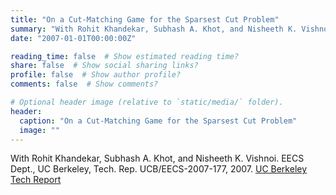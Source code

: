 ```yaml
---
title: "On a Cut-Matching Game for the Sparsest Cut Problem"
summary: "With Rohit Khandekar, Subhash A. Khot, and Nisheeth K. Vishnoi. EECS Dept., UC Berkeley, Tech. Rep. UCB/EECS-2007-177, 2007. [UC Berkeley Tech Report](http://www.eecs.berkeley.edu/Pubs/TechRpts/2007/EECS-2007-177.html)"
date: "2007-01-01T00:00:00Z"

reading_time: false  # Show estimated reading time?
share: false  # Show social sharing links?
profile: false  # Show author profile?
comments: false  # Show comments?

# Optional header image (relative to `static/media/` folder).
header:
  caption: "On a Cut-Matching Game for the Sparsest Cut Problem"
  image: ""
---
```


With Rohit Khandekar, Subhash A. Khot, and Nisheeth K. Vishnoi. EECS Dept., UC Berkeley, Tech. Rep. UCB/EECS-2007-177, 2007. [UC Berkeley Tech Report](http://www.eecs.berkeley.edu/Pubs/TechRpts/2007/EECS-2007-177.html)